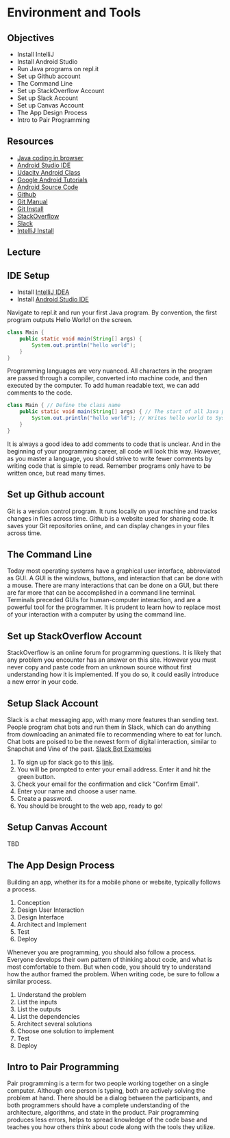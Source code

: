 # Environment and Tools

## Objectives
* Install IntelliJ
* Install Android Studio
* Run Java programs on repl.it
* Set up Github account
* The Command Line
* Set up StackOverflow Account
* Set up Slack Account
* Set up Canvas Account
* The App Design Process
* Intro to Pair Programming

## Resources
* [Java coding in browser](https://repl.it/languages/java)
* [Android Studio IDE](https://developer.android.com/studio/install.html)
* [Udacity Android Class](https://www.udacity.com/course/developing-android-apps--ud853)
* [Google Android Tutorials](https://developer.android.com/training/basics/firstapp/index.html)
* [Android Source Code](https://source.android.com/)
* [Github](https://www.github.com)
* [Git Manual](https://git-scm.com/docs/user-manual.html)
* [Git Install](Git.md)
* [StackOverflow](https://stackoverflow.com/)
* [Slack](https://slack.com/downloads)
* [IntelliJ Install](IntelliJ.md)

## Lecture

## IDE Setup
* Install [IntelliJ IDEA](IntelliJ.md)
* Install [Android Studio IDE](https://developer.android.com/studio/install.html)

Navigate to repl.it and run your first Java program. By convention, the first
program outputs Hello World! on the screen.

```java
class Main {
    public static void main(String[] args) {
        System.out.println("hello world");
    }
}
```

Programming languages are very nuanced. All characters in the program are
passed through a compiler, converted into machine code, and then executed by
the computer. To add human readable text, we can add comments to the code.

```java
class Main { // Define the class name
    public static void main(String[] args) { // The start of all Java programs
        System.out.println("hello world"); // Writes hello world to System.out
    }
}
```

It is always a good idea to add comments to code that is unclear. And in the
beginning of your programming career, all code will look this way. However, as
you master a language, you should strive to write fewer comments by writing code
that is simple to read. Remember programs only have to be written once, but read
many times.

## Set up Github account
Git is a version control program. It runs locally on your machine and tracks
changes in files across time. Github is a website used for sharing code. It
saves your Git repositories online, and can display changes in your files across
time.

## The Command Line
Today most operating systems have a graphical user interface, abbreviated as
GUI. A GUI is the windows, buttons, and interaction that can be done with a
mouse. There are many interactions that can be done on a GUI, but there are far
more that can be accomplished in a command line terminal. Terminals preceded
GUIs for human-computer interaction, and are a powerful tool for the programmer.
It is prudent to learn how to replace most of your interaction with a computer
by using the command line.

## Set up StackOverflow Account
StackOverflow is an online forum for programming questions. It is likely that
any problem you encounter has an answer on this site. However you must never
copy and paste code from an unknown source without first understanding how it
is implemented. If you do so, it could easily introduce a new error in your
code.

## Setup Slack Account
Slack is a chat messaging app, with many more features than sending text. People
program chat bots and run them in Slack, which can do anything from downloading
an animated file to recommending where to eat for lunch. Chat bots are poised to
be the newest form of digital interaction, similar to Snapchat and Vine of the past. [Slack Bot Examples](http://www.wired.com/2015/08/slack-overrun-bots-friendly-wonderful-bots/)

1. To sign up for slack go to this [link](https://join.slack.com/t/c4qbridge-androidnw/shared_invite/MjI1MDQyOTI0ODcxLTE1MDIyMjYxODktNTg4NWIwYTQwMg). 
2. You will be prompted to enter your email address. Enter it and hit the green button.
3. Check your email for the confirmation and click "Confirm Email".
4. Enter your name and choose a user name.
5. Create a password.
6. You should be brought to the web app, ready to go!

## Setup Canvas Account

TBD

## The App Design Process
Building an app, whether its for a mobile phone or website, typically follows a
process.

1. Conception
2. Design User Interaction
3. Design Interface
4. Architect and Implement
5. Test
6. Deploy

Whenever you are programming, you should also follow a process. Everyone
develops their own pattern of thinking about code, and what is most comfortable
to them. But when code, you should try to understand how the author framed the
problem. When writing code, be sure to follow a similar process.

1. Understand the problem
2. List the inputs
3. List the outputs
4. List the dependencies
5. Architect several solutions
6. Choose one solution to implement
7. Test
8. Deploy

## Intro to Pair Programming
Pair programming is a term for two people working together on a single computer.
Although one person is typing, both are actively solving the problem at hand.
There should be a dialog between the participants, and both programmers should
have a complete understanding of the architecture, algorithms, and state in
the product. Pair programming produces less errors, helps to spread
knowledge of the code base and teaches you how others think about code along
with the tools they utilize.
